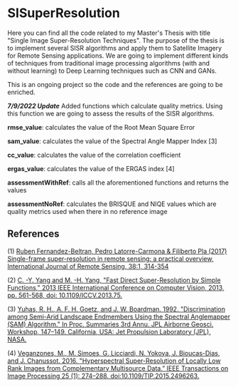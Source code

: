 # SISuperResolution

Here you can find all the code related to my Master's Thesis with title "Single Image Super-Resolution Techniques". 
 The purpose of the thesis is to implement several SISR algorithms and apply them to Satellite Imagery for Remote Sensing applications.
 We are going to implement different kinds of techniques from traditional image processing algorithms (with and without learning) to Deep Learning techniques such as CNN and GANs. 
 
This is an ongoing project so the code and the references are going to be enriched. 

***7/9/2022 Update***
Added functions which calculate quality metrics. Using this function we are going to assess the results of the SISR algorithms.

 **rmse_value**: calculates the value of the Root Mean Square Error
 
 **sam_value**: calculates the value of the Spectral Angle Mapper Index [3]
 
 **cc_value**: calculates the value of the correlation coefficient
 
 **ergas_value**: calculates the value of the ERGAS index [4]
 
 **assessmentWithRef**: calls all the aforementioned functions and returns the values
 
 **assessmentNoRef**: calculates the BRISQUE and NIQE values which are quality metrics used when there in no reference image
 
 
 
 ## References
 (1) [Ruben Fernandez-Beltran, Pedro Latorre-Carmona & Filiberto Pla (2017) Single-frame super-resolution in remote sensing: a practical overview, International Journal of Remote Sensing, 38:1, 314-354](http://dx.doi.org/10.1080/01431161.2016.1264027)
 
 (2) [C. -Y. Yang and M. -H. Yang, "Fast Direct Super-Resolution by Simple Functions," 2013 IEEE International Conference on Computer Vision, 2013, pp. 561-568, doi: 10.1109/ICCV.2013.75.](https://ieeexplore.ieee.org/document/6751179)
 
 (3) [Yuhas, R. H., A. F. H. Goetz, and J. W. Boardman. 1992. "Discrimination among Semi-Arid Landscape Endmembers Using the Spectral Anglemapper (SAM) Algorithm." In Proc. Summaries 3rd Annu. JPL Airborne Geosci. Workshop, 147–149. California, USA: Jet Propulsion Laboratory (JPL), NASA.](https://aviris.jpl.nasa.gov/proceedings/workshops/92_docs/52.PDF)
 
 (4) [Veganzones, M., M. Simoes, G. Licciardi, N. Yokoya, J. Bioucas-Dias, and J. Chanussot. 2016. "Hyperspectral Super-Resolution of Locally Low Rank Images from Complementary Multisource Data.” IEEE Transactions on Image Processing 25 (1): 274–288. doi:10.1109/TIP.2015.2496263.](https://ieeexplore.ieee.org/document/7312998)
